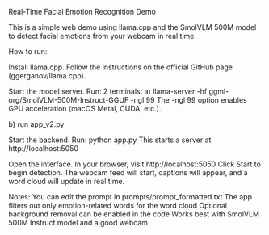 Real-Time Facial Emotion Recognition Demo

This is a simple web demo using llama.cpp and the SmolVLM 500M model to detect facial emotions from your webcam in real time.

How to run:

Install llama.cpp.
Follow the instructions on the official GitHub page (ggerganov/llama.cpp).

Start the model server.
Run:
2 terminals: 
a) llama-server -hf ggml-org/SmolVLM-500M-Instruct-GGUF -ngl 99
The -ngl 99 option enables GPU acceleration (macOS Metal, CUDA, etc.).

b) run app_v2.py

Start the backend.
Run:
python app.py
This starts a server at http://localhost:5050

Open the interface.
In your browser, visit http://localhost:5050
Click Start to begin detection.
The webcam feed will start, captions will appear, and a word cloud will update in real time.

Notes:
You can edit the prompt in prompts/prompt_formatted.txt
The app filters out only emotion-related words for the word cloud
Optional background removal can be enabled in the code
Works best with SmolVLM 500M Instruct model and a good webcam
